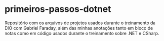 # primeiros-passos-dotnet
Repositório com os arquivos de projetos usados durante o treinamento da DIO com Gabriel Faraday, além das minhas anotações tanto em bloco de notas como em código usados durante o treinamento sobre .NET e CSharp.
